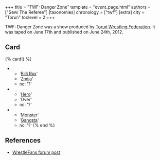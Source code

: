 +++
title = "TWF: Danger Zone"
template = "event_page.html"
authors = ["Sewi The Referee"]
[taxonomies]
chronology = ["twf"]
[extra]
city = "Toruń"
toclevel = 2
+++

TWF: Danger Zone was a show produced by [Toruń Wrestling Federation](@/o/twf.md). It was taped on June 17th and published on June 24th, 2012. 

## Card 

{% card() %}
- - '[Billi Rox](@/w/corin-mear.md)'
  - '[Żmija](@/w/zmija.md)'
  - nc: '?'
- - '[Hero](@/w/pj-blake.md)'
  - 'Over'
  - nc: '?'
- - '[Monster](@/w/chris-hunter.md)'
  - '[Gangsta](@/w/jay-revolt.md)'
  - nc: '?'
{% end %}

## References

* [WrestleFans forum post](https://wrestlefans.pl/forum/viewtopic.php?f=59&t=30123)
